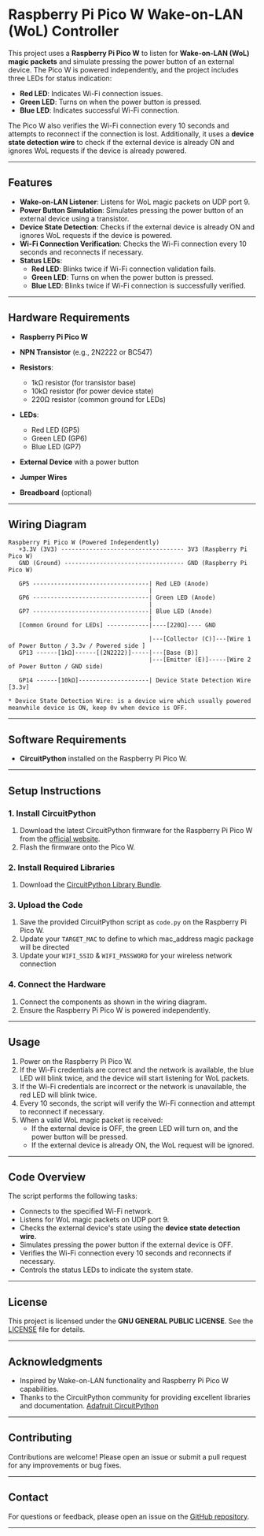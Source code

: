 # Raspberry Pi Pico W Wake-on-LAN (WoL) Controller

This project uses a **Raspberry Pi Pico W** to listen for **Wake-on-LAN (WoL) magic packets** and simulate pressing the power button of an external device. The Pico W is powered independently, and the project includes three LEDs for status indication:
- **Red LED**: Indicates Wi-Fi connection issues.
- **Green LED**: Turns on when the power button is pressed.
- **Blue LED**: Indicates successful Wi-Fi connection.

The Pico W also verifies the Wi-Fi connection every 10 seconds and attempts to reconnect if the connection is lost. Additionally, it uses a **device state detection wire** to check if the external device is already ON and ignores WoL requests if the device is already powered.

---

## Features
- **Wake-on-LAN Listener**: Listens for WoL magic packets on UDP port 9.
- **Power Button Simulation**: Simulates pressing the power button of an external device using a transistor.
- **Device State Detection**: Checks if the external device is already ON and ignores WoL requests if the device is powered.
- **Wi-Fi Connection Verification**: Checks the Wi-Fi connection every 10 seconds and reconnects if necessary.
- **Status LEDs**:
  - **Red LED**: Blinks twice if Wi-Fi connection validation fails.
  - **Green LED**: Turns on when the power button is pressed.
  - **Blue LED**: Blinks twice if Wi-Fi connection is successfully verified.

---

## Hardware Requirements
- **Raspberry Pi Pico W**
- **NPN Transistor** (e.g., 2N2222 or BC547)
- **Resistors**:
  - 1kΩ resistor (for transistor base)
  - 10kΩ resistor (for power device state)
  - 220Ω resistor (common ground for LEDs)

- **LEDs**:
  - Red LED (GP5)
  - Green LED (GP6)
  - Blue LED (GP7)
- **External Device** with a power button
- **Jumper Wires**
- **Breadboard** (optional)

---

## Wiring Diagram
```
Raspberry Pi Pico W (Powered Independently)
   +3.3V (3V3) ----------------------------------- 3V3 (Raspberry Pi Pico W)
   GND (Ground) ---------------------------------- GND (Raspberry Pi Pico W)

   GP5 ---------------------------------| Red LED (Anode)
                                        |
   GP6 ---------------------------------| Green LED (Anode)
                                        |
   GP7 ---------------------------------| Blue LED (Anode)
                                        |
   [Common Ground for LEDs] ------------|----[220Ω]---- GND

                                        |---[Collector (C)]---[Wire 1 of Power Button / 3.3v / Powered side ]
   GP13 ------[1kΩ]------[(2N2222)]-----|---[Base (B)]
                                        |---[Emitter (E)]-----[Wire 2 of Power Button / GND side)

   GP14 ------[10kΩ]--------------------| Device State Detection Wire [3.3v]

* Device State Detection Wire: is a device wire which usually powered meanwhile device is ON, keep 0v when device is OFF.
```
---

## Software Requirements
- **CircuitPython** installed on the Raspberry Pi Pico W.

---

## Setup Instructions

### 1. Install CircuitPython
1. Download the latest CircuitPython firmware for the Raspberry Pi Pico W from the [official website](https://circuitpython.org/board/raspberry_pi_pico_w/).
2. Flash the firmware onto the Pico W.

### 2. Install Required Libraries
1. Download the [CircuitPython Library Bundle](https://circuitpython.org/libraries).

### 3. Upload the Code
1. Save the provided CircuitPython script as `code.py` on the Raspberry Pi Pico W.
2. Update your `TARGET_MAC` to define to which mac_address magic package will be directed
3. Update your `WIFI_SSID` & `WIFI_PASSWORD` for your wireless network connection

### 4. Connect the Hardware
1. Connect the components as shown in the wiring diagram.
2. Ensure the Raspberry Pi Pico W is powered independently.

---

## Usage
1. Power on the Raspberry Pi Pico W.
2. If the Wi-Fi credentials are correct and the network is available, the blue LED will blink twice, and the device will start listening for WoL packets.
3. If the Wi-Fi credentials are incorrect or the network is unavailable, the red LED will blink twice.
4. Every 10 seconds, the script will verify the Wi-Fi connection and attempt to reconnect if necessary.
5. When a valid WoL magic packet is received:
   - If the external device is OFF, the green LED will turn on, and the power button will be pressed.
   - If the external device is already ON, the WoL request will be ignored.

---

## Code Overview
The script performs the following tasks:
- Connects to the specified Wi-Fi network.
- Listens for WoL magic packets on UDP port 9.
- Checks the external device's state using the **device state detection wire**.
- Simulates pressing the power button if the external device is OFF.
- Verifies the Wi-Fi connection every 10 seconds and reconnects if necessary.
- Controls the status LEDs to indicate the system state.

---

## License
This project is licensed under the **GNU GENERAL PUBLIC LICENSE**. See the [LICENSE](LICENSE) file for details.

---

## Acknowledgments
- Inspired by Wake-on-LAN functionality and Raspberry Pi Pico W capabilities.
- Thanks to the CircuitPython community for providing excellent libraries and documentation. [Adafruit CircuitPython](https://circuitpython.org/)
---

## Contributing
Contributions are welcome! Please open an issue or submit a pull request for any improvements or bug fixes.

---

## **Contact**
For questions or feedback, please open an issue on the [GitHub repository](https://github.com/geekinsanemx/wakeonlan-for-any-device).

---
